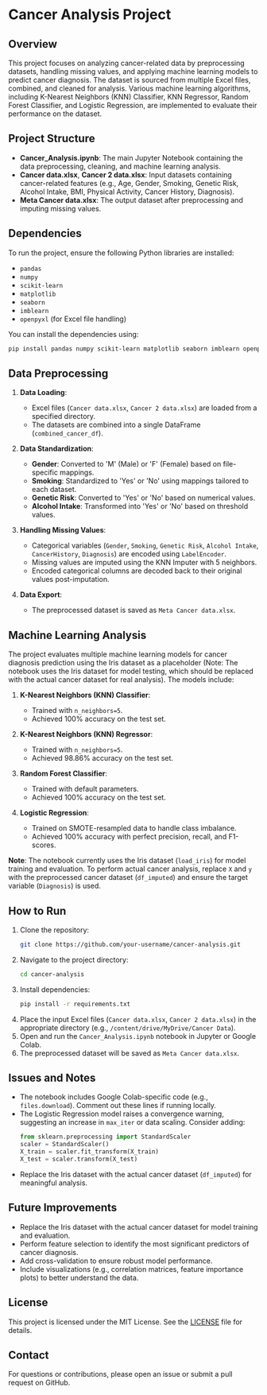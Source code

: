 # Cancer Analysis Project

## Overview
This project focuses on analyzing cancer-related data by preprocessing datasets, handling missing values, and applying machine learning models to predict cancer diagnosis. The dataset is sourced from multiple Excel files, combined, and cleaned for analysis. Various machine learning algorithms, including K-Nearest Neighbors (KNN) Classifier, KNN Regressor, Random Forest Classifier, and Logistic Regression, are implemented to evaluate their performance on the dataset.

## Project Structure
- **Cancer_Analysis.ipynb**: The main Jupyter Notebook containing the data preprocessing, cleaning, and machine learning analysis.
- **Cancer data.xlsx**, **Cancer 2 data.xlsx**: Input datasets containing cancer-related features (e.g., Age, Gender, Smoking, Genetic Risk, Alcohol Intake, BMI, Physical Activity, Cancer History, Diagnosis).
- **Meta Cancer data.xlsx**: The output dataset after preprocessing and imputing missing values.

## Dependencies
To run the project, ensure the following Python libraries are installed:
- `pandas`
- `numpy`
- `scikit-learn`
- `matplotlib`
- `seaborn`
- `imblearn`
- `openpyxl` (for Excel file handling)

You can install the dependencies using:
```bash
pip install pandas numpy scikit-learn matplotlib seaborn imblearn openpyxl
```

## Data Preprocessing
1. **Data Loading**: 
   - Excel files (`Cancer data.xlsx`, `Cancer 2 data.xlsx`) are loaded from a specified directory.
   - The datasets are combined into a single DataFrame (`combined_cancer_df`).

2. **Data Standardization**:
   - **Gender**: Converted to 'M' (Male) or 'F' (Female) based on file-specific mappings.
   - **Smoking**: Standardized to 'Yes' or 'No' using mappings tailored to each dataset.
   - **Genetic Risk**: Converted to 'Yes' or 'No' based on numerical values.
   - **Alcohol Intake**: Transformed into 'Yes' or 'No' based on threshold values.

3. **Handling Missing Values**:
   - Categorical variables (`Gender`, `Smoking`, `Genetic Risk`, `Alcohol Intake`, `CancerHistory`, `Diagnosis`) are encoded using `LabelEncoder`.
   - Missing values are imputed using the KNN Imputer with 5 neighbors.
   - Encoded categorical columns are decoded back to their original values post-imputation.

4. **Data Export**:
   - The preprocessed dataset is saved as `Meta Cancer data.xlsx`.

## Machine Learning Analysis
The project evaluates multiple machine learning models for cancer diagnosis prediction using the Iris dataset as a placeholder (Note: The notebook uses the Iris dataset for model testing, which should be replaced with the actual cancer dataset for real analysis). The models include:

1. **K-Nearest Neighbors (KNN) Classifier**:
   - Trained with `n_neighbors=5`.
   - Achieved 100% accuracy on the test set.

2. **K-Nearest Neighbors (KNN) Regressor**:
   - Trained with `n_neighbors=5`.
   - Achieved 98.86% accuracy on the test set.

3. **Random Forest Classifier**:
   - Trained with default parameters.
   - Achieved 100% accuracy on the test set.

4. **Logistic Regression**:
   - Trained on SMOTE-resampled data to handle class imbalance.
   - Achieved 100% accuracy with perfect precision, recall, and F1-scores.

**Note**: The notebook currently uses the Iris dataset (`load_iris`) for model training and evaluation. To perform actual cancer analysis, replace `X` and `y` with the preprocessed cancer dataset (`df_imputed`) and ensure the target variable (`Diagnosis`) is used.

## How to Run
1. Clone the repository:
   ```bash
   git clone https://github.com/your-username/cancer-analysis.git
   ```
2. Navigate to the project directory:
   ```bash
   cd cancer-analysis
   ```
3. Install dependencies:
   ```bash
   pip install -r requirements.txt
   ```
4. Place the input Excel files (`Cancer data.xlsx`, `Cancer 2 data.xlsx`) in the appropriate directory (e.g., `/content/drive/MyDrive/Cancer Data`).
5. Open and run the `Cancer_Analysis.ipynb` notebook in Jupyter or Google Colab.
6. The preprocessed dataset will be saved as `Meta Cancer data.xlsx`.

## Issues and Notes
- The notebook includes Google Colab-specific code (e.g., `files.download`). Comment out these lines if running locally.
- The Logistic Regression model raises a convergence warning, suggesting an increase in `max_iter` or data scaling. Consider adding:
  ```python
  from sklearn.preprocessing import StandardScaler
  scaler = StandardScaler()
  X_train = scaler.fit_transform(X_train)
  X_test = scaler.transform(X_test)
  ```
- Replace the Iris dataset with the actual cancer dataset (`df_imputed`) for meaningful analysis.

## Future Improvements
- Replace the Iris dataset with the actual cancer dataset for model training and evaluation.
- Perform feature selection to identify the most significant predictors of cancer diagnosis.
- Add cross-validation to ensure robust model performance.
- Include visualizations (e.g., correlation matrices, feature importance plots) to better understand the data.

## License
This project is licensed under the MIT License. See the [LICENSE](LICENSE) file for details.

## Contact
For questions or contributions, please open an issue or submit a pull request on GitHub.
